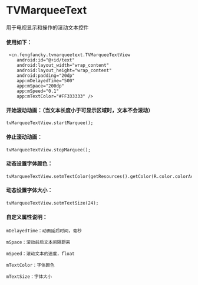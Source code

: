 # TVMarqueeText
用于电视显示和操作的滚动文本控件

#### 使用如下：

     <cn.fengfancky.tvmarqueetext.TVMarqueeTextView
        android:id="@+id/text"
        android:layout_width="wrap_content"
        android:layout_height="wrap_content"
        android:padding="20dp"
        app:mDelayedTime="500"
        app:mSpace="200dp"
        app:mSpeed="0.1"
        app:mTextColor="#FF333333" />
        
#### 开始滚动动画：（当文本长度小于可显示区域时，文本不会滚动）

    tvMarqueeTextView.startMarquee();
    
#### 停止滚动动画：

    tvMarqueeTextView.stopMarquee();
    
#### 动态设置字体颜色：

    tvMarqueeTextView.setmTextColor(getResources().getColor(R.color.colorAccent));
    
#### 动态设置字体大小：

    tvMarqueeTextView.setmTextSize(24);
    
     
#### 自定义属性说明：

    mDelayedTime：动画延后时间，毫秒
    
    mSpace：滚动前后文本间隔距离
    
    mSpeed：滚动文本的速度，float
    
    mTextColor：字体颜色
    
    mTextSize：字体大小
    

